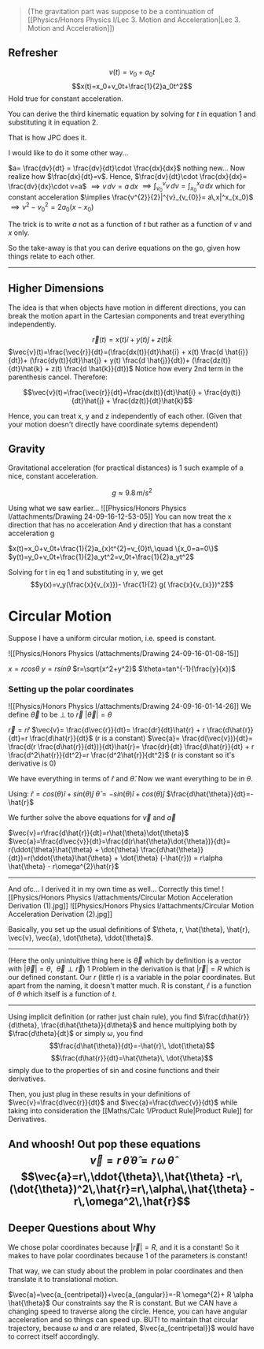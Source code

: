 >(The gravitation part was suppose to be a continuation of [[Physics/Honors Physics I/Lec 3. Motion and Acceleration|Lec 3. Motion and Acceleration]])

## Refresher
$$v(t)=v_0+a_0t$$
$$x(t)=x_0+v_0t+\frac{1}{2}a_0t^2$$
Hold true for constant acceleration.

You can derive the third kinematic equation by solving for $t$ in equation 1 and substituting it in equation 2.

That is how JPC does it.

I would like to do it some other way...

$a= \frac{dv}{dt} = \frac{dv}{dt}\cdot \frac{dx}{dx}$
nothing new...
Now realize how $\frac{dx}{dt}=v$.
Hence, $\frac{dv}{dt}\cdot \frac{dx}{dx}= \frac{dv}{dx}\cdot v=a$
$\implies v\, dv=a\,dx$
$\implies \int^{v}_{v_{0}}v\, dv= \int^{x}_{x_0}a\,dx$
which for constant acceleration 
$\implies \frac{v^{2}}{2}|^{v}_{v_{0}}= a\,x|^x_{x_0}$
$\implies v^2-v_0^2=2a_0(x-x_0)$

The trick is to write $a$ not as a function of $t$ but rather as a function of $v$ and $x$ only.


So the take-away is that you can derive equations on the go, given how things relate to each other.

---

## Higher Dimensions 
The idea is that when objects have motion in different directions, you can break the motion apart in the Cartesian components and treat everything independently.

$$\vec{r}(t)=x(t)\hat{i}+y(t)\hat{j}+z(t)\hat{k}$$
$\vec{v}(t)=\frac{\vec{r}}{dt}=(\frac{dx(t)}{dt}\hat{i} + x(t) \frac{d \hat{i}}{dt})+ (\frac{dy(t)}{dt}\hat{j} + y(t) \frac{d \hat{j}}{dt})+ (\frac{dz(t)}{dt}\hat{k} + z(t) \frac{d \hat{k}}{dt})$
Notice how every 2nd term in the parenthesis cancel. Therefore:

$$\vec{v}(t)=\frac{\vec{r}}{dt}=\frac{dx(t)}{dt}\hat{i} + \frac{dy(t)}{dt}\hat{j} + \frac{dz(t)}{dt}\hat{k}$$

Hence, you can treat x, y and z independently of each other.
(Given that your motion doesn't directly have coordinate sytems dependent)

## Gravity
Gravitational acceleration (for practical distances) is 1 such example of a nice, constant acceleration.

$$g\approx9.8\,m/s^2$$

Using what we saw earlier...
![[Physics/Honors Physics I/attachments/Drawing 24-09-16-12-53-05]]
You can now treat the x direction that has no acceleration
And y direction that has a constant acceleration g

$x(t)=x_0+v_0t+\frac{1}{2}a_{x}t^{2}=v_{0}t\,\quad \{x_0=a=0\}$
$y(t)=y_0+v_0t+\frac{1}{2}a_yt^2=v_0t+\frac{1}{2}a_yt^2$

Solving for t in eq 1 and substituting in y, we get 
$$y(x)=v_y(\frac{x}{v_{x}})- \frac{1}{2} g( \frac{x}{v_{x}})^2$$

# Circular Motion 
Suppose I have a uniform circular motion, i.e. speed is constant.

![[Physics/Honors Physics I/attachments/Drawing 24-09-16-01-08-15]]

$x=rcos\theta$
$y=rsin\theta$
$r=\sqrt{x^2+y^2}$
$\theta=tan^{-1}(\frac{y}{x})$

### Setting up the polar coordinates
![[Physics/Honors Physics I/attachments/Drawing 24-09-16-01-14-26]]
We define $\vec{\theta}$ to be $\perp$ to $\vec{r}$
$|\vec{\theta}|=\theta$


$\vec{r}=r \hat{r}$
$\vec{v}= \frac{d\vec{r}}{dt}= \frac{dr}{dt}\hat{r} + r \frac{d\hat{r}}{dt}=r \frac{d\hat{r}}{dt}$ (r is a constant)
$\vec{a}= \frac{d(\vec{v})}{dt}= \frac{d(r \frac{d\hat{r}}{dt})}{dt}\hat{r}= \frac{dr}{dt} \frac{d\hat{r}}{dt} + r \frac{d^2\hat{r}}{dt^2}=r \frac{d^2\hat{r}}{dt^2}$ (r is constant so it's derivative is 0)

We have everything in terms of $\hat{r}$ and $\hat{\theta}$. Now we want everything to be in $\theta$.

Using:
$\hat{r}=cos(\theta)\hat{i}+sin(\theta)\hat{j}$
$\hat{\theta}=-sin(\theta)\hat{i}+cos(\theta)\hat{j}$
$\frac{d\hat{\theta}}{dt}=-\hat{r}$

We further solve the above equations for $\vec{v}$ and $\vec{a}$

$\vec{v}=r\frac{d\hat{r}}{dt}=r\hat{\theta}\dot{\theta}$
$\vec{a}=\frac{d\vec{v}}{dt}=\frac{d(r\hat{\theta}\dot{\theta})}{dt}= r(\ddot{\theta}\hat{\theta} + \dot{\theta} \frac{d\hat{\theta}}{dt})=r(\ddot{\theta}\hat{\theta} + \dot{\theta} (-\hat{r})) = r\alpha \hat{\theta} - r\omega^{2}\hat{r}$

---
And ofc... I derived it in my own time as well... Correctly this time!
![[Physics/Honors Physics I/attachments/Circular Motion Acceleration Derivation  (1).jpg]]
![[Physics/Honors Physics I/attachments/Circular Motion Acceleration Derivation  (2).jpg]]

Basically, you set up the usual definitions of $\theta, r, \hat{\theta}, \hat{r}, \vec{v}, \vec{a}, \dot{\theta}, \ddot{\theta}$. 

---
(Here the only unintuitive thing here is $\vec{\theta}$ which by definition is a vector with $|\vec{\theta}|=\theta,\enspace \vec{\theta}\perp \vec{r}$)
1 Problem in the derivation is that $|\vec{r}|=R$ which is our defined constant. Our $r$ (little r) is a variable in the polar coordinates. But apart from the naming, it doesn't matter much.
R is constant, $\hat{r}$ is a function of $\theta$ which itself is a function of $t$.

---

Using implicit definition (or rather just chain rule), you find $\frac{d\hat{r}}{d\theta}, \frac{d\hat{\theta}}{d\theta}$ and hence multiplying both by $\frac{d\theta}{dt}$ or simply $\omega$, you find 
$$\frac{d\hat{\theta}}{dt}=-\hat{r}\, \dot{\theta}$$
$$\frac{d\hat{r}}{dt}=\hat{\theta}\, \dot{\theta}$$
simply due to the properties of sin and cosine functions and their derivatives.

Then, you just plug in these results in your definitions of $\vec{v}=\frac{d\vec{r}}{dt}$ and $\vec{a}=\frac{d\vec{v}}{dt}$
while taking into consideration the [[Maths/Calc 1/Product Rule|Product Rule]] for Derivatives.

And whoosh! Out pop these equations
$$\vec{v}=r\,\dot{\theta}\,\hat{\theta}=r\,\omega\,\hat{\theta}$$
$$\vec{a}=r\,\ddot{\theta}\,\hat{\theta} -r\,(\dot{\theta})^2\,\hat{r}=r\,\alpha\,\hat{\theta} -r\,\omega^2\,\hat{r}$$
---
## Deeper Questions about Why 
We chose polar coordinates because $|\vec{r}|=R$, and it is a constant!
So it makes to have polar coordinates because 1 of the parameters is constant!

That way, we can study about the problem in polar coordinates and then translate it to translational motion.


$\vec{a}=\vec{a_{centripetal}}+\vec{a_{angular}}=-R \omega^{2}+ R \alpha \hat{\theta}$
Our constraints say the R is constant. But we CAN have a changing speed to traverse along the circle. Hence, you can have angular acceleration and so things can speed up. BUT! to maintain that circular trajectory, because $\omega$ and $\alpha$ are related, $\vec{a_{centripetal}}$ would have to correct itself accordingly.